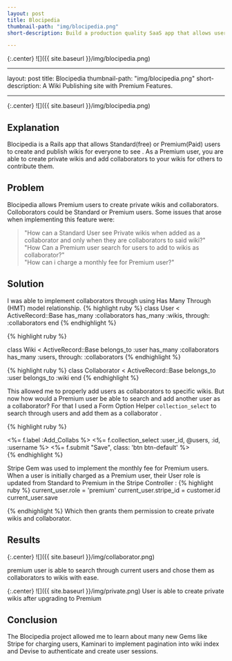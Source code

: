```yaml
---
layout: post
title: Blocipedia
thumbnail-path: "img/blocipedia.png"
short-description: Build a production quality SaaS app that allows users to create their own wikis.

---
```


{:.center}
![]({{ site.baseurl }}/img/blocipedia.png)

---
layout: post
title: Blocipedia
thumbnail-path: "img/blocipedia.png"
short-description: A Wiki Publishing site with Premium Features.

---

{:.center}
![]({{ site.baseurl }}/img/blocipedia.png)

## Explanation

Blocipedia is a Rails app that allows Standard(free) or Premium(Paid) users to create and publish wikis for everyone to see . As a Premium user, you are able to create private wikis and add collaborators to your wikis for others to contribute them.

## Problem

Blocipedia allows Premium users to create private wikis and collaborators. Colloborators could be Standard or Premium users. Some issues that arose when implementing this feature were:

> "How can a Standard User see Private wikis when added as a collaborator and only when they are collaborators to said wiki?" <br>
 "How Can a Premium user search for users to add to wikis as collaborator?"<br>
  "How can i charge a monthly fee for Premium user?"

## Solution

I was able to implement collaborators through using Has Many Through (HMT) model relationship.
{% highlight ruby %}
class User < ActiveRecord::Base
  has_many :collaborators
  has_many :wikis, through: :collaborators
end
{% endhighlight %}

{% highlight ruby %}

class Wiki < ActiveRecord::Base
  belongs_to :user
  has_many :collaborators
  has_many :users, through: :collaborators
{% endhighlight %}

{% highlight ruby %}
class Collaborator < ActiveRecord::Base
  belongs_to :user
  belongs_to :wiki
end
{% endhighlight %}

This allowed me to properly add users as collaborators to specific wikis. But now how would a Premium user be able to search and add another user as a collaborator?
For that I used a Form Option Helper `collection_select` to search through users and add them as a collaborator .

{% highlight ruby %}
<div class="form-group">
  <%= f.label :Add_Collabs %>
  <%= f.collection_select :user_id, @users, :id, :username %>
  <%= f.submit "Save", class: 'btn btn-default' %>
</div>
{% endhighlight  %}

Stripe Gem was used to implement the monthly fee for Premium users. When a user is initially charged as a Premium user, their User role is updated from Standard to Premium  in the Stripe Controller :
{% highlight ruby %}
current_user.role = 'premium'
current_user.stripe_id = customer.id
current_user.save

{% endhighlight  %}
Which then grants them permission to create private wikis and collaborator.
## Results

{:.center}
![]({{ site.baseurl }}/img/collaborator.png)

 premium user is able to search through current users and chose them as collaborators to wikis with ease.

 {:.center}
 ![]({{ site.baseurl }}/img/private.png)
 User is able to create private wikis after upgrading to Premium

## Conclusion

The Blocipedia project allowed me to learn about many new Gems like Stripe for charging users, Kaminari to implement pagination into wiki index and Devise to authenticate and create user sessions.
